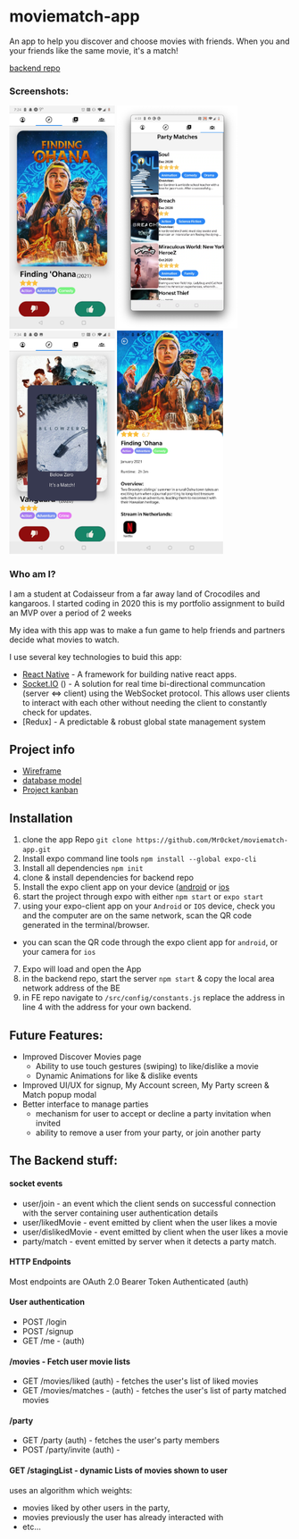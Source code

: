 # moviematch-app

An app to help you discover and choose movies with friends. When you and your friends like the same movie, it's a match!

[backend repo](https://github.com/Mr0cket/movieMatch-backend)

### Screenshots:

<img alt="Discover Movies Tab" src="/assets/DiscoverMovies.jpg" height="400" /> <img alt="Party Matches Tab" src="/assets/PartyMatches.png" height="400" /> <img alt="Match Modal view" src="/assets/MatchView.jpg" height="400" /> <img alt="MovieDetails Screen" src="/assets/MovieDetails.jpg" height="400" />

### Who am I?

I am a student at Codaisseur from a far away land of Crocodiles and kangaroos.
I started coding in 2020 this is my portfolio assignment to build an MVP over a period of 2 weeks

My idea with this app was to make a fun game to help friends and partners decide what movies to watch.

I use several key technologies to buid this app:

- [React Native](https://reactnative.dev/) - A framework for building native react apps.
- [Socket.IO](https://socket.io/) () - A solution for real time bi-directional communcation (server <=> client) using the WebSocket protocol. This allows user clients to interact with each other without needing the client to constantly check for updates.
- [Redux] - A predictable & robust global state management system

## Project info

- [Wireframe](https://wireframepro.mockflow.com/view/Mb154b8103fbc27f9c5278251fb67604f1610192783846)
- [database model](https://dbdiagram.io/d/5ffad93a80d742080a35aede)
- [Project kanban](https://github.com/users/Mr0cket/projects/2)

## Installation

1. clone the app Repo
   `git clone https://github.com/Mr0cket/moviematch-app.git`
2. Install expo command line tools `npm install --global expo-cli`
3. Install all dependencies `npm init`
4. clone & install dependencies for backend repo
5. Install the expo client app on your device ([android](https://play.google.com/store/apps/details?id=host.exp.exponent) or [ios](https://itunes.com/apps/exponent)
6. start the project through expo with either `npm start` or `expo start`
7. using your expo-client app on your `Android` or `IOS` device, check you and the computer are on the same network, scan the QR code generated in the terminal/browser.

- you can scan the QR code through the expo client app for `android`, or your camera for `ios`

7. Expo will load and open the App
8. in the backend repo, start the server `npm start` & copy the local area network address of the BE
9. in FE repo navigate to `/src/config/constants.js` replace the address in line 4 with the address for your own backend.

## Future Features:

- Improved Discover Movies page
  - Ability to use touch gestures (swiping) to like/dislike a movie
  - Dynamic Animations for like & dislike events
- Improved UI/UX for signup, My Account screen, My Party screen & Match popup modal
- Better interface to manage parties
  - mechanism for user to accept or decline a party invitation when invited
  - ability to remove a user from your party, or join another party

## The Backend stuff:

#### socket events

- user/join - an event which the client sends on successful connection with the server containing user authentication details
- user/likedMovie - event emitted by client when the user likes a movie
- user/dislikedMovie - event emitted by client when the user likes a movie
- party/match - event emitted by server when it detects a party match.

#### HTTP Endpoints

Most endpoints are OAuth 2.0 Bearer Token Authenticated (auth)

#### User authentication

- POST /login
- POST /signup
- GET /me - (auth)

#### /movies - Fetch user movie lists

- GET /movies/liked (auth) - fetches the user's list of liked movies
- GET /movies/matches - (auth) - fetches the user's list of party matched movies

#### /party

- GET /party (auth) - fetches the user's party members
- POST /party/invite (auth) -

#### GET /stagingList - dynamic Lists of movies shown to user

uses an algorithm which weights:

- movies liked by other users in the party,
- movies previously the user has already interacted with
- etc...
